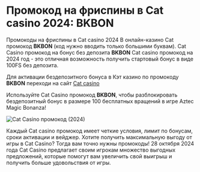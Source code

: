 # Промокод на фриспины в Cat casino 2024: BKBON
Промокоды на фриспины в Cat casino 2024 В онлайн-казино Cat промокод **BKBON** (код нужно вводить только большими буквам).
Cat Casino промокод на бонус без депозита **BKBON** Cat casino промокод на 2024 год - это отличная возможность получить стартовый бонус в виде 100FS без депозита.

Для активации бездепозитного бонуса в Кэт казино по промокоду **BKBON** переходи на сайт [Cat casino](https://linkcasino.ru/cat)

Используйте Cat Casino промокод **BKBON**, чтобы разблокировать  бездепозитный бонус в размере 100 бесплатных вращений в игре Aztec Magic Bonanza!

![Cat Casino промокод (2024)](https://github.com/user-attachments/assets/4b387c94-e12b-4ea2-a634-79c5c1503645)


Каждый Cat casino промокод имеет четкие условия, лимит по бонусам, сроки активации и вейджер.
Хотите получить максимальную выгоду от игры в Cat Casino? Тогда вам точно нужны промокоды! 28 октября 2024 года Cat Casino предлагает своим игрокам множество выгодных предложений, которые помогут вам увеличить свой выигрыш и получить больше удовольствия от игры.

